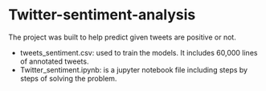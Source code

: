 # Twitter-sentiment-analysis

The project was built to help predict given tweets are positive or not.

- tweets_sentiment.csv: used to train the models. It includes 60,000 lines of annotated tweets.
- Twitter_sentiment.ipynb: is a jupyter notebook file including steps by steps of solving the problem.
